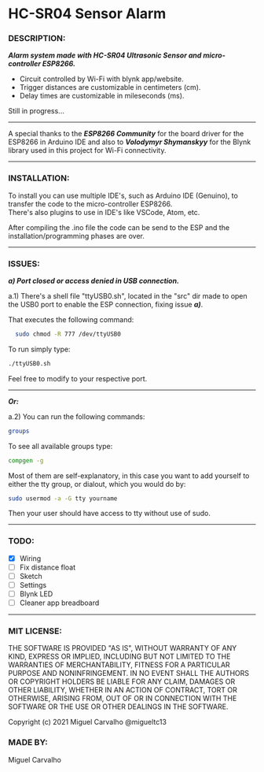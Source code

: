 # HC-SR04 Sensor Alarm

### DESCRIPTION:
***Alarm system made with HC-SR04 Ultrasonic Sensor and micro-controller ESP8266.<br />***
- Circuit controlled by Wi-Fi with blynk app/website.<br />
- Trigger distances are customizable in centimeters (cm).<br />
- Delay times are customizable in mileseconds (ms).<br />

Still in progress...

---

A special thanks to the ***ESP8266 Community*** for the board driver for the ESP8266 in Arduino IDE and also to ***Volodymyr Shymanskyy*** for the Blynk library used in this project for Wi-Fi connectivity.

---

### INSTALLATION:
To install you can use multiple IDE's, such as Arduino IDE (Genuino), to transfer the code to the micro-controller ESP8266.<br />
There's also plugins to use in IDE's like VSCode, Atom, etc.<br />

After compiling the .ino file the code can be send to the ESP and the installation/programming phases are over.

---

### ISSUES:

***a) Port closed or access denied in USB connection.***<br />

a.1) There's a shell file "ttyUSB0.sh", located in the "src" dir made to open the USB0 port to enable the ESP connection, fixing issue ***a)***.<br />

That executes the following command:

```bash
  sudo chmod -R 777 /dev/ttyUSB0 
  ```
  
To run simply type:

```bash
./ttyUSB0.sh
```

Feel free to modify to your respective port.

---

***Or:***

a.2) You can run the following commands:

```bash
groups
```

To see all available groups type:

```bash
compgen -g
```

Most of them are self-explanatory, in this case you want to add yourself to either the tty group, or dialout, which you would do by:

```bash
sudo usermod -a -G tty yourname
```

Then your user should have access to tty without use of sudo.

---

### TODO:
  - [x] Wiring
  - [ ] Fix distance float
  - [ ] Sketch
  - [ ] Settings
  - [ ] Blynk LED
  - [ ] Cleaner app breadboard

---

### MIT LICENSE:
THE SOFTWARE IS PROVIDED "AS IS", WITHOUT WARRANTY OF ANY KIND, EXPRESS OR
IMPLIED, INCLUDING BUT NOT LIMITED TO THE WARRANTIES OF MERCHANTABILITY,
FITNESS FOR A PARTICULAR PURPOSE AND NONINFRINGEMENT. IN NO EVENT SHALL THE
AUTHORS OR COPYRIGHT HOLDERS BE LIABLE FOR ANY CLAIM, DAMAGES OR OTHER
LIABILITY, WHETHER IN AN ACTION OF CONTRACT, TORT OR OTHERWISE, ARISING FROM,
OUT OF OR IN CONNECTION WITH THE SOFTWARE OR THE USE OR OTHER DEALINGS IN THE
SOFTWARE.

Copyright (c) 2021 Miguel Carvalho @migueltc13

### MADE BY:
Miguel Carvalho
